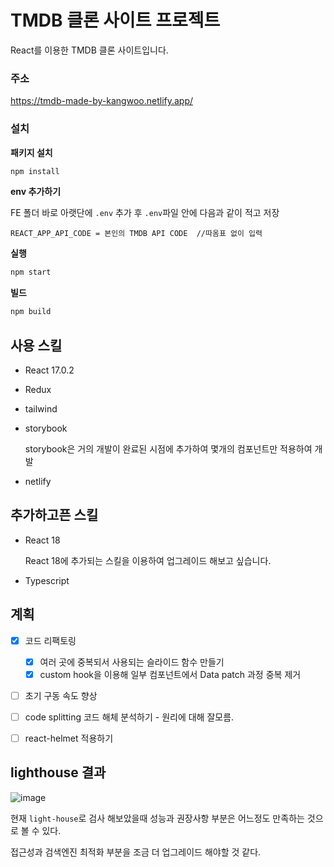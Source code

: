 # TMDB 클론 사이트 프로젝트

React를 이용한 TMDB 클론 사이트입니다.

### 주소

https://tmdb-made-by-kangwoo.netlify.app/

### 설치

**패키지 설치**

```bash
npm install
```

**env 추가하기**

FE 폴더 바로 아랫단에 `.env` 추가 후 `.env`파일 안에 다음과 같이 적고 저장

```
REACT_APP_API_CODE = 본인의 TMDB API CODE  //따옴표 없이 입력
```

**실행**

```bash
npm start
```

**빌드**

```bash
npm build
```



## 사용 스킬

- React 17.0.2

- Redux

- tailwind

- storybook

  storybook은 거의 개발이 완료된 시점에 추가하여 몇개의 컴포넌트만 적용하여 개발

- netlify



## 추가하고픈 스킬

- React 18

  React 18에 추가되는 스킬을 이용하여 업그레이드 해보고 싶습니다.

- Typescript

## 계획

- [x] 코드 리팩토링
  - [x] 여러 곳에 중복되서 사용되는 슬라이드 함수 만들기
  - [x] custom hook을 이용해 일부 컴포넌트에서 Data patch 과정 중복 제거
- [ ] 초기 구동 속도 향상
- [ ] code splitting 코드 해체 분석하기 - 원리에 대해 잘모름.
- [ ] react-helmet 적용하기



## lighthouse 결과

![image](https://user-images.githubusercontent.com/60080270/151665459-5834ad14-c269-4357-9f5b-6c6c951105af.png)

현재 `light-house`로 검사 해보았을때 성능과 권장사항 부분은 어느정도 만족하는 것으로 볼 수 있다.

접근성과 검색엔진 최적화 부분을 조금 더 업그레이드 해야할 것 같다.
